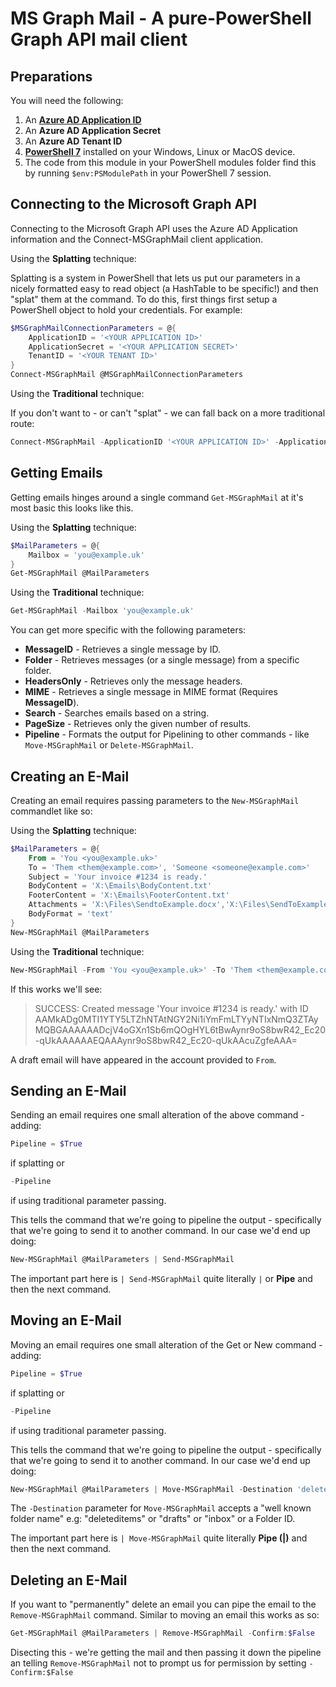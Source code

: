 # MS Graph Mail - A pure-PowerShell Graph API mail client

## Preparations

You will need the following:

1. An [**Azure AD Application ID**](https://aad.portal.azure.com)
2. An **Azure AD Application Secret**
3. An **Azure AD Tenant ID**
4. [**PowerShell 7**](https://aka.ms/powershell-release?tag=stable) installed on your Windows, Linux or MacOS device.
5. The code from this module in your PowerShell modules folder find this by running `$env:PSModulePath` in your PowerShell 7 session.

## Connecting to the Microsoft Graph API

Connecting to the Microsoft Graph API uses the Azure AD Application information and the Connect-MSGraphMail client application.

Using the **Splatting** technique:

Splatting is a system in PowerShell that lets us put our parameters in a nicely formatted easy to read object (a HashTable to be specific!) and then "splat" them at the command. To do this, first things first setup a PowerShell object to hold your credentials. For example:

```powershell
$MSGraphMailConnectionParameters = @{
    ApplicationID = '<YOUR APPLICATION ID>'
    ApplicationSecret = '<YOUR APPLICATION SECRET>'
    TenantID = '<YOUR TENANT ID>'
}
Connect-MSGraphMail @MSGraphMailConnectionParameters
```

Using the **Traditional** technique:

If you don't want to - or can't "splat" - we can fall back on a more traditional route:

```powershell
Connect-MSGraphMail -ApplicationID '<YOUR APPLICATION ID>' -ApplicationSecret '<YOUR APPLICATION SECRET>' -TenantID '<YOUR TENANT ID>'
```

## Getting Emails

Getting emails hinges around a single command `Get-MSGraphMail` at it's most basic this looks like this.

Using the **Splatting** technique:

```powershell
$MailParameters = @{
    Mailbox = 'you@example.uk'
}
Get-MSGraphMail @MailParameters
```

Using the **Traditional** technique:

```powershell
Get-MSGraphMail -Mailbox 'you@example.uk'
```

You can get more specific with the following parameters:

* **MessageID** - Retrieves a single message by ID.
* **Folder** - Retrieves messages (or a single message) from a specific folder.
* **HeadersOnly** - Retrieves only the message headers.
* **MIME** - Retrieves a single message in MIME format (Requires **MessageID**).
* **Search** - Searches emails based on a string.
* **PageSize** - Retrieves only the given number of results.
* **Pipeline** - Formats the output for Pipelining to other commands - like `Move-MSGraphMail` or `Delete-MSGraphMail`.

## Creating an E-Mail

Creating an email requires passing parameters to the `New-MSGraphMail` commandlet like so:

Using the **Splatting** technique:

```powershell
$MailParameters = @{
    From = 'You <you@example.uk>'
    To = 'Them <them@example.com>', 'Someone <someone@example.com>'
    Subject = 'Your invoice #1234 is ready.'
    BodyContent = 'X:\Emails\BodyContent.txt'
    FooterContent = 'X:\Emails\FooterContent.txt'
    Attachments = 'X:\Files\SendtoExample.docx','X:\Files\SendToExample.zip'
    BodyFormat = 'text'
}
New-MSGraphMail @MailParameters
```

Using the **Traditional** technique:

```powershell
New-MSGraphMail -From 'You <you@example.uk>' -To 'Them <them@example.com>', 'Someone <someone@example.com>' -Subject 'Your invoice #1234 is ready.' -BodyContent 'X:\Emails\BodyContent.txt' -FooterContent 'X:\Emails\FooterContent.txt' -Attachments 'X:\Files\SendtoExample.docx','X:\Files\SendToExample.zip' -BodyFormat 'text'
```

If this works we'll see:

> SUCCESS: Created message 'Your invoice #1234 is ready.' with ID AAMkADg0MTI1YTY5LTZhNTAtNGY2Ni1iYmFmLTYyNTIxNmQ3ZTAyMQBGAAAAAADcjV4oGXn1Sb6mQOgHYL6tBwAynr9oS8bwR42_Ec20-qUkAAAAAAEQAAAynr9oS8bwR42_Ec20-qUkAAcuZgfeAAA=

A draft email will have appeared in the account provided to `From`.

## Sending an E-Mail

Sending an email requires one small alteration of the above command - adding:

```powershell
Pipeline = $True
```

if splatting or

```powershell
-Pipeline
```

if using traditional parameter passing.

This tells the command that we're going to pipeline the output - specifically that we're going to send it to another command. In our case we'd end up doing:

```powershell
New-MSGraphMail @MailParameters | Send-MSGraphMail
```

The important part here is `| Send-MSGraphMail` quite literally `|` or **Pipe** and then the next command.

## Moving an E-Mail

Moving an email requires one small alteration of the Get or New command - adding:

```powershell
Pipeline = $True
```

if splatting or

```powershell
-Pipeline
```

if using traditional parameter passing.

This tells the command that we're going to pipeline the output - specifically that we're going to send it to another command. In our case we'd end up doing:

```powershell
New-MSGraphMail @MailParameters | Move-MSGraphMail -Destination 'deleteditems'
```

The `-Destination` parameter for `Move-MSGraphMail` accepts a "well known folder name" e.g: "deleteditems" or "drafts" or "inbox" or a Folder ID.

The important part here is `| Move-MSGraphMail` quite literally **Pipe (|)** and then the next command.

## Deleting an E-Mail

If you want to "permanently" delete an email you can pipe the email to the `Remove-MSGraphMail` command. Similar to moving an email this works as so:

```powershell
Get-MSGraphMail @MailParameters | Remove-MSGraphMail -Confirm:$False
```

Disecting this - we're getting the mail and then passing it down the pipeline an telling `Remove-MSGraphMail` not to prompt us for permission by setting `-Confirm:$False`
